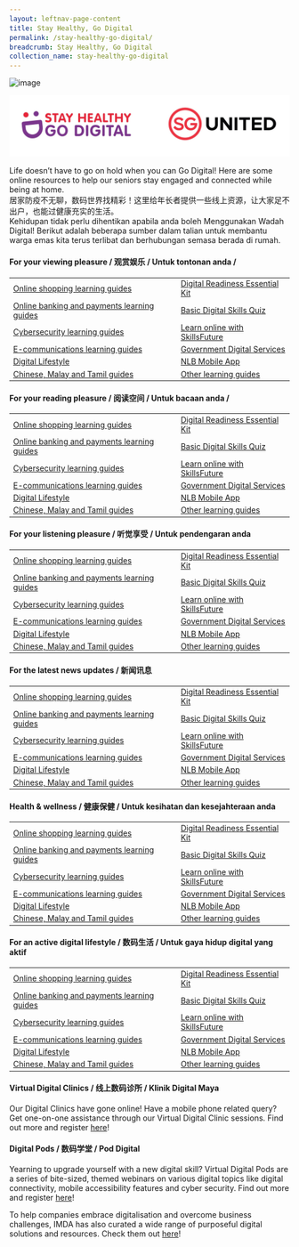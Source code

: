 ```yaml
---
layout: leftnav-page-content
title: Stay Healthy, Go Digital
permalink: /stay-healthy-go-digital/
breadcrumb: Stay Healthy, Go Digital
collection_name: stay-healthy-go-digital
---
```


![image](/images/stay-healthy-go-digital/main.jpg)

![image](/images/stay-healthy-go-digital/SHGD_SGunited.JPG)

Life doesn’t have to go on hold when you can Go Digital! Here are some online resources to help our seniors stay engaged and connected while being at home. <br>
居家防疫不无聊，数码世界找精彩！这里给年长者提供一些线上资源，让大家足不出户，也能过健康充实的生活。 <br>
Kehidupan tidak perlu dihentikan apabila anda boleh Menggunakan Wadah Digital! Berikut adalah beberapa sumber dalam talian untuk membantu warga emas kita terus terlibat dan berhubungan semasa berada di rumah. <br>


#### For your viewing pleasure / 观赏娱乐 / Untuk tontonan anda /

<table>
<tr>
  <td><a href="https://imsilver.imda.gov.sg/learn-digital-skills/learn-online/online-shopping/" target="_blank">Online shopping learning guides</a></td>
  <td><a href="https://imsilver.imda.gov.sg/digital-readiness-essential-kit" target="_blank">Digital Readiness Essential Kit</a></td></tr>
<tr>
  <td><a href="https://imsilver.imda.gov.sg/learn-digital-skills/learn-online/digital-transactions-bds/" target="_blank">Online banking and payments learning guides</a></td>
  <td><a href="https://confirmation.gevme.com/BDS_Quiz/landing/" target="_blank">Basic Digital Skills Quiz</a></td>
</tr>
<tr>
  <td><a href="https://imsilver.imda.gov.sg/learn-digital-skills/learn-online/cyber-security-bds/" target="_blank">Cybersecurity learning guides</a></td>
  <td><a href="https://myskillsfuture.sg/content/portal/en/career-resources/career-resources/campaigns/learn-online-with-skillsfuture.html/" target="_blank">Learn online with SkillsFuture</a></td>
</tr>
<tr>
  <td><a href="https://imsilver.imda.gov.sg/learn-digital-skills/learn-online/e-communications-bds/" target="_blank">E-communications learning guides</a></td>
  <td><a href="https://imsilver.imda.gov.sg/learn-digital-skills/learn-online/government-digital-services-bds/" target="_blank">Government Digital Services</a></td>
</tr>
<tr>
  <td><a href="https://imsilver.imda.gov.sg/learn-digital-skills/learn-online/digital-lifestyle/" target="_blank">Digital Lifestyle</a></td>
  <td><a href="https://mobileapp.nlb.gov.sg/" target="_blank">NLB Mobile App</a></td>
</tr>
<tr>
  <td><a href="https://imsilver.imda.gov.sg/learn-digital-skills/learn-online/chinese-malay-tamil-learning-content/" target="_blank">Chinese, Malay and Tamil guides</a></td>
  <td><a href="https://imsilver.imda.gov.sg/learn-digital-skills/learn-online/overview/" target="_blank">Other learning guides</a></td>
</tr>
</table>

#### For your reading pleasure / 阅读空间 / Untuk bacaan anda /

<table>
<tr>
  <td><a href="https://imsilver.imda.gov.sg/learn-digital-skills/learn-online/online-shopping/" target="_blank">Online shopping learning guides</a></td>
  <td><a href="https://imsilver.imda.gov.sg/digital-readiness-essential-kit" target="_blank">Digital Readiness Essential Kit</a></td></tr>
<tr>
  <td><a href="https://imsilver.imda.gov.sg/learn-digital-skills/learn-online/digital-transactions-bds/" target="_blank">Online banking and payments learning guides</a></td>
  <td><a href="https://confirmation.gevme.com/BDS_Quiz/landing/" target="_blank">Basic Digital Skills Quiz</a></td>
</tr>
<tr>
  <td><a href="https://imsilver.imda.gov.sg/learn-digital-skills/learn-online/cyber-security-bds/" target="_blank">Cybersecurity learning guides</a></td>
  <td><a href="https://myskillsfuture.sg/content/portal/en/career-resources/career-resources/campaigns/learn-online-with-skillsfuture.html/" target="_blank">Learn online with SkillsFuture</a></td>
</tr>
<tr>
  <td><a href="https://imsilver.imda.gov.sg/learn-digital-skills/learn-online/e-communications-bds/" target="_blank">E-communications learning guides</a></td>
  <td><a href="https://imsilver.imda.gov.sg/learn-digital-skills/learn-online/government-digital-services-bds/" target="_blank">Government Digital Services</a></td>
</tr>
<tr>
  <td><a href="https://imsilver.imda.gov.sg/learn-digital-skills/learn-online/digital-lifestyle/" target="_blank">Digital Lifestyle</a></td>
  <td><a href="https://mobileapp.nlb.gov.sg/" target="_blank">NLB Mobile App</a></td>
</tr>
<tr>
  <td><a href="https://imsilver.imda.gov.sg/learn-digital-skills/learn-online/chinese-malay-tamil-learning-content/" target="_blank">Chinese, Malay and Tamil guides</a></td>
  <td><a href="https://imsilver.imda.gov.sg/learn-digital-skills/learn-online/overview/" target="_blank">Other learning guides</a></td>
</tr>
</table>

#### For your listening pleasure / 听觉享受 / Untuk pendengaran anda

<table>
<tr>
  <td><a href="https://imsilver.imda.gov.sg/learn-digital-skills/learn-online/online-shopping/" target="_blank">Online shopping learning guides</a></td>
  <td><a href="https://imsilver.imda.gov.sg/digital-readiness-essential-kit" target="_blank">Digital Readiness Essential Kit</a></td></tr>
<tr>
  <td><a href="https://imsilver.imda.gov.sg/learn-digital-skills/learn-online/digital-transactions-bds/" target="_blank">Online banking and payments learning guides</a></td>
  <td><a href="https://confirmation.gevme.com/BDS_Quiz/landing/" target="_blank">Basic Digital Skills Quiz</a></td>
</tr>
<tr>
  <td><a href="https://imsilver.imda.gov.sg/learn-digital-skills/learn-online/cyber-security-bds/" target="_blank">Cybersecurity learning guides</a></td>
  <td><a href="https://myskillsfuture.sg/content/portal/en/career-resources/career-resources/campaigns/learn-online-with-skillsfuture.html/" target="_blank">Learn online with SkillsFuture</a></td>
</tr>
<tr>
  <td><a href="https://imsilver.imda.gov.sg/learn-digital-skills/learn-online/e-communications-bds/" target="_blank">E-communications learning guides</a></td>
  <td><a href="https://imsilver.imda.gov.sg/learn-digital-skills/learn-online/government-digital-services-bds/" target="_blank">Government Digital Services</a></td>
</tr>
<tr>
  <td><a href="https://imsilver.imda.gov.sg/learn-digital-skills/learn-online/digital-lifestyle/" target="_blank">Digital Lifestyle</a></td>
  <td><a href="https://mobileapp.nlb.gov.sg/" target="_blank">NLB Mobile App</a></td>
</tr>
<tr>
  <td><a href="https://imsilver.imda.gov.sg/learn-digital-skills/learn-online/chinese-malay-tamil-learning-content/" target="_blank">Chinese, Malay and Tamil guides</a></td>
  <td><a href="https://imsilver.imda.gov.sg/learn-digital-skills/learn-online/overview/" target="_blank">Other learning guides</a></td>
</tr>
</table>

#### For the latest news updates / 新闻讯息

<table>
<tr>
  <td><a href="https://imsilver.imda.gov.sg/learn-digital-skills/learn-online/online-shopping/" target="_blank">Online shopping learning guides</a></td>
  <td><a href="https://imsilver.imda.gov.sg/digital-readiness-essential-kit" target="_blank">Digital Readiness Essential Kit</a></td></tr>
<tr>
  <td><a href="https://imsilver.imda.gov.sg/learn-digital-skills/learn-online/digital-transactions-bds/" target="_blank">Online banking and payments learning guides</a></td>
  <td><a href="https://confirmation.gevme.com/BDS_Quiz/landing/" target="_blank">Basic Digital Skills Quiz</a></td>
</tr>
<tr>
  <td><a href="https://imsilver.imda.gov.sg/learn-digital-skills/learn-online/cyber-security-bds/" target="_blank">Cybersecurity learning guides</a></td>
  <td><a href="https://myskillsfuture.sg/content/portal/en/career-resources/career-resources/campaigns/learn-online-with-skillsfuture.html/" target="_blank">Learn online with SkillsFuture</a></td>
</tr>
<tr>
  <td><a href="https://imsilver.imda.gov.sg/learn-digital-skills/learn-online/e-communications-bds/" target="_blank">E-communications learning guides</a></td>
  <td><a href="https://imsilver.imda.gov.sg/learn-digital-skills/learn-online/government-digital-services-bds/" target="_blank">Government Digital Services</a></td>
</tr>
<tr>
  <td><a href="https://imsilver.imda.gov.sg/learn-digital-skills/learn-online/digital-lifestyle/" target="_blank">Digital Lifestyle</a></td>
  <td><a href="https://mobileapp.nlb.gov.sg/" target="_blank">NLB Mobile App</a></td>
</tr>
<tr>
  <td><a href="https://imsilver.imda.gov.sg/learn-digital-skills/learn-online/chinese-malay-tamil-learning-content/" target="_blank">Chinese, Malay and Tamil guides</a></td>
  <td><a href="https://imsilver.imda.gov.sg/learn-digital-skills/learn-online/overview/" target="_blank">Other learning guides</a></td>
</tr>
</table>

#### Health & wellness / 健康保健 / Untuk kesihatan dan kesejahteraan anda

<table>
<tr>
  <td><a href="https://imsilver.imda.gov.sg/learn-digital-skills/learn-online/online-shopping/" target="_blank">Online shopping learning guides</a></td>
  <td><a href="https://imsilver.imda.gov.sg/digital-readiness-essential-kit" target="_blank">Digital Readiness Essential Kit</a></td></tr>
<tr>
  <td><a href="https://imsilver.imda.gov.sg/learn-digital-skills/learn-online/digital-transactions-bds/" target="_blank">Online banking and payments learning guides</a></td>
  <td><a href="https://confirmation.gevme.com/BDS_Quiz/landing/" target="_blank">Basic Digital Skills Quiz</a></td>
</tr>
<tr>
  <td><a href="https://imsilver.imda.gov.sg/learn-digital-skills/learn-online/cyber-security-bds/" target="_blank">Cybersecurity learning guides</a></td>
  <td><a href="https://myskillsfuture.sg/content/portal/en/career-resources/career-resources/campaigns/learn-online-with-skillsfuture.html/" target="_blank">Learn online with SkillsFuture</a></td>
</tr>
<tr>
  <td><a href="https://imsilver.imda.gov.sg/learn-digital-skills/learn-online/e-communications-bds/" target="_blank">E-communications learning guides</a></td>
  <td><a href="https://imsilver.imda.gov.sg/learn-digital-skills/learn-online/government-digital-services-bds/" target="_blank">Government Digital Services</a></td>
</tr>
<tr>
  <td><a href="https://imsilver.imda.gov.sg/learn-digital-skills/learn-online/digital-lifestyle/" target="_blank">Digital Lifestyle</a></td>
  <td><a href="https://mobileapp.nlb.gov.sg/" target="_blank">NLB Mobile App</a></td>
</tr>
<tr>
  <td><a href="https://imsilver.imda.gov.sg/learn-digital-skills/learn-online/chinese-malay-tamil-learning-content/" target="_blank">Chinese, Malay and Tamil guides</a></td>
  <td><a href="https://imsilver.imda.gov.sg/learn-digital-skills/learn-online/overview/" target="_blank">Other learning guides</a></td>
</tr>
</table>

#### For an active digital lifestyle / 数码生活 / Untuk gaya hidup digital yang aktif

<table>
<tr>
  <td><a href="https://imsilver.imda.gov.sg/learn-digital-skills/learn-online/online-shopping/" target="_blank">Online shopping learning guides</a></td>
  <td><a href="https://imsilver.imda.gov.sg/digital-readiness-essential-kit" target="_blank">Digital Readiness Essential Kit</a></td></tr>
<tr>
  <td><a href="https://imsilver.imda.gov.sg/learn-digital-skills/learn-online/digital-transactions-bds/" target="_blank">Online banking and payments learning guides</a></td>
  <td><a href="https://confirmation.gevme.com/BDS_Quiz/landing/" target="_blank">Basic Digital Skills Quiz</a></td>
</tr>
<tr>
  <td><a href="https://imsilver.imda.gov.sg/learn-digital-skills/learn-online/cyber-security-bds/" target="_blank">Cybersecurity learning guides</a></td>
  <td><a href="https://myskillsfuture.sg/content/portal/en/career-resources/career-resources/campaigns/learn-online-with-skillsfuture.html/" target="_blank">Learn online with SkillsFuture</a></td>
</tr>
<tr>
  <td><a href="https://imsilver.imda.gov.sg/learn-digital-skills/learn-online/e-communications-bds/" target="_blank">E-communications learning guides</a></td>
  <td><a href="https://imsilver.imda.gov.sg/learn-digital-skills/learn-online/government-digital-services-bds/" target="_blank">Government Digital Services</a></td>
</tr>
<tr>
  <td><a href="https://imsilver.imda.gov.sg/learn-digital-skills/learn-online/digital-lifestyle/" target="_blank">Digital Lifestyle</a></td>
  <td><a href="https://mobileapp.nlb.gov.sg/" target="_blank">NLB Mobile App</a></td>
</tr>
<tr>
  <td><a href="https://imsilver.imda.gov.sg/learn-digital-skills/learn-online/chinese-malay-tamil-learning-content/" target="_blank">Chinese, Malay and Tamil guides</a></td>
  <td><a href="https://imsilver.imda.gov.sg/learn-digital-skills/learn-online/overview/" target="_blank">Other learning guides</a></td>
</tr>
</table>

#### Virtual Digital Clinics / 线上数码诊所 / Klinik Digital Maya

Our Digital Clinics have gone online! Have a mobile phone related query? Get one-on-one assistance through our Virtual Digital Clinic sessions. Find out more and register <a href="http://imsilver.sg/dc" target="_blank">here</a>!

#### Digital Pods / 数码学堂 / Pod Digital

Yearning to upgrade yourself with a new digital skill? Virtual Digital Pods are a series of bite-sized, themed webinars on various digital topics like digital connectivity, mobile accessibility features and cyber security. Find out more and register <a href="http://imsilver.sg/dp" target="_blank">here</a>!

To help companies embrace digitalisation and overcome business challenges, IMDA has also curated a wide range of purposeful digital solutions and resources. Check them out <a href="https://www.imda.gov.sg/bizgodigital" target="_blank">here</a>!
